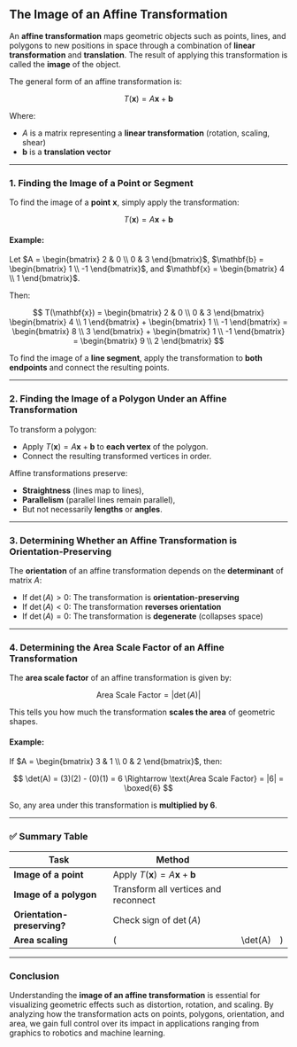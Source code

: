 ## **The Image of an Affine Transformation**

An **affine transformation** maps geometric objects such as points, lines, and polygons to 
new positions in space through a combination of **linear transformation** and **translation**.
The result of applying this transformation is called the **image** of the object.

The general form of an affine transformation is:

$$
T(\mathbf{x}) = A\mathbf{x} + \mathbf{b}
$$

Where:

* $`A`$ is a matrix representing a **linear transformation** (rotation, scaling, shear)
* $`\mathbf{b}`$ is a **translation vector**

---

### **1. Finding the Image of a Point or Segment**

To find the image of a **point** $`\mathbf{x}`$, simply apply the transformation:

$$
T(\mathbf{x}) = A\mathbf{x} + \mathbf{b}
$$

#### **Example:**

Let $`A = \begin{bmatrix} 2 & 0 \\ 0 & 3 \end{bmatrix}`$, $`\mathbf{b} = \begin{bmatrix} 1 \\ -1 \end{bmatrix}`$, and $`\mathbf{x} = \begin{bmatrix} 4 \\ 1 \end{bmatrix}`$.

Then:

$$
T(\mathbf{x}) = \begin{bmatrix} 2 & 0 \\ 0 & 3 \end{bmatrix} \begin{bmatrix} 4 \\ 1 \end{bmatrix} + \begin{bmatrix} 1 \\ -1 \end{bmatrix}
= \begin{bmatrix} 8 \\ 3 \end{bmatrix} + \begin{bmatrix} 1 \\ -1 \end{bmatrix}
= \begin{bmatrix} 9 \\ 2 \end{bmatrix}
$$

To find the image of a **line segment**, apply the transformation to **both endpoints** and connect the resulting points.

---

### **2. Finding the Image of a Polygon Under an Affine Transformation**

To transform a polygon:

* Apply $`T(\mathbf{x}) = A\mathbf{x} + \mathbf{b}`$ to **each vertex** of the polygon.
* Connect the resulting transformed vertices in order.

Affine transformations preserve:

* **Straightness** (lines map to lines),
* **Parallelism** (parallel lines remain parallel),
* But not necessarily **lengths** or **angles**.

---

### **3. Determining Whether an Affine Transformation is Orientation-Preserving**

The **orientation** of an affine transformation depends on the **determinant** of matrix $A$:

* If $`\det(A) > 0`$: The transformation is **orientation-preserving**
* If $`\det(A) < 0`$: The transformation **reverses orientation**
* If $`\det(A) = 0`$: The transformation is **degenerate** (collapses space)

---

### **4. Determining the Area Scale Factor of an Affine Transformation**

The **area scale factor** of an affine transformation is given by:

$$
\text{Area Scale Factor} = |\det(A)|
$$

This tells you how much the transformation **scales the area** of geometric shapes.

#### **Example:**

If $`A = \begin{bmatrix} 3 & 1 \\ 0 & 2 \end{bmatrix}`$, then:

$$
\det(A) = (3)(2) - (0)(1) = 6 \Rightarrow \text{Area Scale Factor} = |6| = \boxed{6}
$$

So, any area under this transformation is **multiplied by 6**.

---

### ✅ **Summary Table**

| Task                        | Method                                           |         |   |
| --------------------------- | ------------------------------------------------ | ------- | - |
| **Image of a point**        | Apply $`T(\mathbf{x}) = A\mathbf{x} + \mathbf{b}`$ |         |   |
| **Image of a polygon**      | Transform all vertices and reconnect             |         |   |
| **Orientation-preserving?** | Check sign of $`\det(A)`$                          |         |   |
| **Area scaling**            | (                                                | \det(A) | ) |

---

### **Conclusion**

Understanding the **image of an affine transformation** is essential for visualizing geometric 
effects such as distortion, rotation, and scaling. By analyzing how the transformation acts 
on points, polygons, orientation, and area, we gain full control over its impact in applications 
ranging from graphics to robotics and machine learning.

